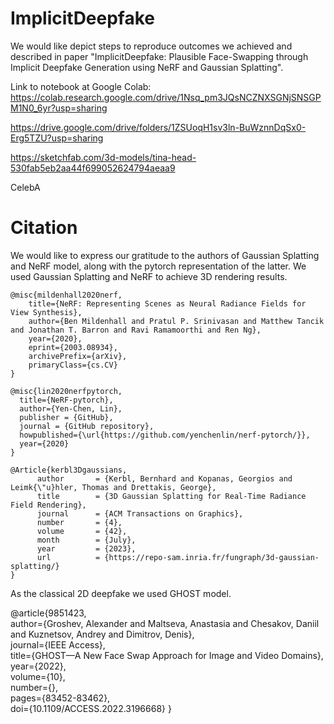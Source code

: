 # ImplicitDeepfake

We would like depict steps to reproduce outcomes we achieved and described in paper "ImplicitDeepfake: Plausible Face-Swapping through
Implicit Deepfake Generation using NeRF and Gaussian Splatting".



Link to notebook at Google Colab: https://colab.research.google.com/drive/1Nsq_pm3JQsNCZNXSGNjSNSGPM1N0_6yr?usp=sharing

https://drive.google.com/drive/folders/1ZSUoqH1sv3ln-BuWznnDqSx0-Erg5TZU?usp=sharing

https://sketchfab.com/3d-models/tina-head-530fab5eb2aa44f699052624794aeaa9

CelebA

# Citation

We would like to express our gratitude to the authors of Gaussian Splatting and NeRF model, along with the pytorch representation of the latter. We used Gaussian Splatting and NeRF to achieve 3D rendering results.

```
@misc{mildenhall2020nerf,
    title={NeRF: Representing Scenes as Neural Radiance Fields for View Synthesis},
    author={Ben Mildenhall and Pratul P. Srinivasan and Matthew Tancik and Jonathan T. Barron and Ravi Ramamoorthi and Ren Ng},
    year={2020},
    eprint={2003.08934},
    archivePrefix={arXiv},
    primaryClass={cs.CV}
}
```
```
@misc{lin2020nerfpytorch,
  title={NeRF-pytorch},
  author={Yen-Chen, Lin},
  publisher = {GitHub},
  journal = {GitHub repository},
  howpublished={\url{https://github.com/yenchenlin/nerf-pytorch/}},
  year={2020}
}
```
```
@Article{kerbl3Dgaussians,
      author       = {Kerbl, Bernhard and Kopanas, Georgios and Leimk{\"u}hler, Thomas and Drettakis, George},
      title        = {3D Gaussian Splatting for Real-Time Radiance Field Rendering},
      journal      = {ACM Transactions on Graphics},
      number       = {4},
      volume       = {42},
      month        = {July},
      year         = {2023},
      url          = {https://repo-sam.inria.fr/fungraph/3d-gaussian-splatting/}
}
```

As the classical 2D deepfake we used GHOST model.

@article{9851423,  
         author={Groshev, Alexander and Maltseva, Anastasia and Chesakov, Daniil and Kuznetsov, Andrey and Dimitrov, Denis},  
         journal={IEEE Access},   
         title={GHOST—A New Face Swap Approach for Image and Video Domains},   
         year={2022},  
         volume={10},  
         number={},  
         pages={83452-83462},  
         doi={10.1109/ACCESS.2022.3196668}
}

